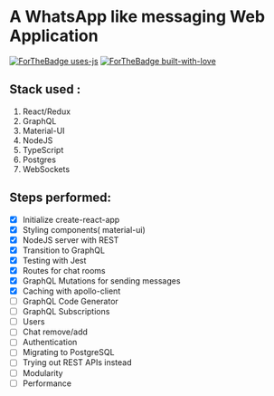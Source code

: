 # A WhatsApp like messaging Web Application

[![ForTheBadge uses-js](http://ForTheBadge.com/images/badges/uses-js.svg)](http://ForTheBadge.com) [![ForTheBadge built-with-love](http://ForTheBadge.com/images/badges/built-with-love.svg)](https://GitHub.com/Naereen/)

## Stack used :

1. React/Redux
2. GraphQL
3. Material-UI
4. NodeJS
5. TypeScript
6. Postgres
7. WebSockets

## Steps performed:

- [x] Initialize create-react-app
- [x] Styling components( material-ui)
- [x] NodeJS server with REST
- [x] Transition to GraphQL
- [x] Testing with Jest
- [x] Routes for chat rooms
- [x] GraphQL Mutations for sending messages
- [x] Caching with apollo-client
- [ ] GraphQL Code Generator
- [ ] GraphQL Subscriptions
- [ ] Users
- [ ] Chat remove/add
- [ ] Authentication
- [ ] Migrating to PostgreSQL
- [ ] Trying out REST APIs instead
- [ ] Modularity
- [ ] Performance